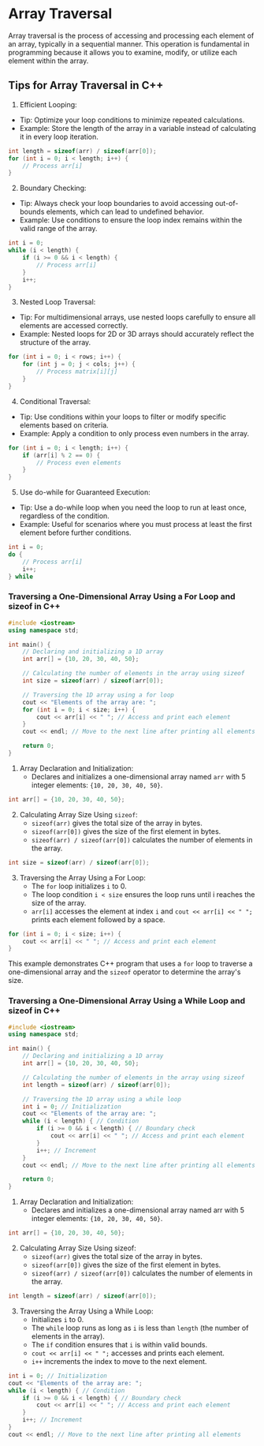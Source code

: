 # Array Traversal
Array traversal is the process of accessing and processing each element of an array, typically in a sequential manner. This operation is fundamental in programming because it allows you to examine, modify, or utilize each element within the array.

## Tips for Array Traversal in C++
1. Efficient Looping:
- Tip: Optimize your loop conditions to minimize repeated calculations.
- Example: Store the length of the array in a variable instead of calculating it in every loop iteration.
```cpp
int length = sizeof(arr) / sizeof(arr[0]);
for (int i = 0; i < length; i++) {
    // Process arr[i]
}
```
2. Boundary Checking:
- Tip: Always check your loop boundaries to avoid accessing out-of-bounds elements, which can lead to undefined behavior.
- Example: Use conditions to ensure the loop index remains within the valid range of the array.
```cpp
int i = 0;
while (i < length) {
    if (i >= 0 && i < length) {
        // Process arr[i]
    }
    i++;
}
```
3. Nested Loop Traversal:
- Tip: For multidimensional arrays, use nested loops carefully to ensure all elements are accessed correctly.
- Example: Nested loops for 2D or 3D arrays should accurately reflect the structure of the array.
```cpp
for (int i = 0; i < rows; i++) {
    for (int j = 0; j < cols; j++) {
        // Process matrix[i][j]
    }
}
```
4. Conditional Traversal:
- Tip: Use conditions within your loops to filter or modify specific elements based on criteria.
- Example: Apply a condition to only process even numbers in the array.
```cpp
for (int i = 0; i < length; i++) {
    if (arr[i] % 2 == 0) {
        // Process even elements
    }
}
```
5. Use do-while for Guaranteed Execution:
- Tip: Use a do-while loop when you need the loop to run at least once, regardless of the condition.
- Example: Useful for scenarios where you must process at least the first element before further conditions.
```cpp
int i = 0;
do {
    // Process arr[i]
    i++;
} while
```
### Traversing a One-Dimensional Array Using a For Loop and sizeof in C++
```cpp
#include <iostream>
using namespace std;

int main() {
    // Declaring and initializing a 1D array
    int arr[] = {10, 20, 30, 40, 50};

    // Calculating the number of elements in the array using sizeof
    int size = sizeof(arr) / sizeof(arr[0]);

    // Traversing the 1D array using a for loop
    cout << "Elements of the array are: ";
    for (int i = 0; i < size; i++) {
        cout << arr[i] << " "; // Access and print each element
    }
    cout << endl; // Move to the next line after printing all elements

    return 0;
}
```

1. Array Declaration and Initialization:
   - Declares and initializes a one-dimensional array named `arr` with 5 integer elements: `{10, 20, 30, 40, 50}`.
```cpp
int arr[] = {10, 20, 30, 40, 50};
```

2. Calculating Array Size Using `sizeof`:
    - `sizeof(arr)` gives the total size of the array in bytes.
    - `sizeof(arr[0])` gives the size of the first element in bytes.
    - `sizeof(arr) / sizeof(arr[0])` calculates the number of elements in the array.
```cpp
int size = sizeof(arr) / sizeof(arr[0]);
```

3. Traversing the Array Using a For Loop:
    - The `for` loop initializes `i` to 0.
    - The loop condition `i < size` ensures the loop runs until i reaches the size of the array.
    - `arr[i]` accesses the element at index `i` and `cout << arr[i] << " ";` prints each element followed by a space.
```cpp
for (int i = 0; i < size; i++) {
    cout << arr[i] << " "; // Access and print each element
}
```

This example demonstrates C++ program that uses a `for` loop to traverse a one-dimensional array and the `sizeof` operator to determine the array's size.

### Traversing a One-Dimensional Array Using a While Loop and sizeof in C++
```cpp
#include <iostream>
using namespace std;

int main() {
    // Declaring and initializing a 1D array
    int arr[] = {10, 20, 30, 40, 50};

    // Calculating the number of elements in the array using sizeof
    int length = sizeof(arr) / sizeof(arr[0]);

    // Traversing the 1D array using a while loop
    int i = 0; // Initialization
    cout << "Elements of the array are: ";
    while (i < length) { // Condition
        if (i >= 0 && i < length) { // Boundary check
            cout << arr[i] << " "; // Access and print each element
        }
        i++; // Increment
    }
    cout << endl; // Move to the next line after printing all elements

    return 0;
}
```
1. Array Declaration and Initialization:
    - Declares and initializes a one-dimensional array named arr with 5 integer elements: `{10, 20, 30, 40, 50}`.
```cpp
int arr[] = {10, 20, 30, 40, 50};
```
2. Calculating Array Size Using sizeof:
    - `sizeof(arr)` gives the total size of the array in bytes.
    - `sizeof(arr[0])` gives the size of the first element in bytes.
    - `sizeof(arr) / sizeof(arr[0])` calculates the number of elements in the array.
```cpp
int length = sizeof(arr) / sizeof(arr[0]);
```

3. Traversing the Array Using a While Loop:
    - Initializes `i` to 0.
    - The `while` loop runs as long as `i` is less than `length` (the number of elements in the array).
    - The `if` condition ensures that `i` is within valid bounds.
    - `cout << arr[i] << " ";` accesses and prints each element.
    - `i++` increments the index to move to the next element.
```cpp
int i = 0; // Initialization
cout << "Elements of the array are: ";
while (i < length) { // Condition
    if (i >= 0 && i < length) { // Boundary check
        cout << arr[i] << " "; // Access and print each element
    }
    i++; // Increment
}
cout << endl; // Move to the next line after printing all elements
```

